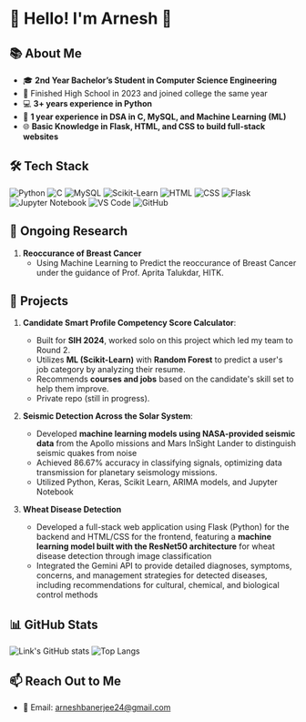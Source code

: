 # 🌟 Hello! I'm Arnesh 🌟

## 📚 About Me
- 🎓 **2nd Year Bachelor’s Student in Computer Science Engineering**
- 🏫 Finished High School in 2023 and joined college the same year
- 💻 **3+ years experience in Python**
- 🔧 **1 year experience in DSA in C, MySQL, and Machine Learning (ML)**
- 🌐 **Basic Knowledge in Flask, HTML, and CSS to build full-stack websites**

## 🛠️ Tech Stack
![Python](https://img.shields.io/badge/Python-3776AB?style=for-the-badge&logo=python&logoColor=white&size=small)
![C](https://img.shields.io/badge/C-00599C?style=for-the-badge&logo=c&logoColor=white&size=small)
![MySQL](https://img.shields.io/badge/MySQL-4479A1?style=for-the-badge&logo=mysql&logoColor=white&size=small)
![Scikit-Learn](https://img.shields.io/badge/Scikit--Learn-F7931E?style=for-the-badge&logo=scikit-learn&logoColor=white&size=small)
![HTML](https://img.shields.io/badge/HTML-E34F26?style=for-the-badge&logo=html5&logoColor=white&size=small)
![CSS](https://img.shields.io/badge/CSS-1572B6?style=for-the-badge&logo=css3&logoColor=white&size=small)
![Flask](https://img.shields.io/badge/Flask-000000?style=for-the-badge&logo=flask&logoColor=white&size=small)
![Jupyter Notebook](https://img.shields.io/badge/Jupyter%20Notebook-F37626?style=for-the-badge&logo=jupyter&logoColor=white&size=small)
![VS Code](https://img.shields.io/badge/VS%20Code-007ACC?style=for-the-badge&logo=visual-studio-code&logoColor=white&size=small)
![GitHub](https://img.shields.io/badge/GitHub-181717?style=for-the-badge&logo=github&logoColor=white&size=small)

## 🚀 Ongoing Research
1. **Reoccurance of Breast Cancer**
   - Using Machine Learning to Predict the reoccurance of Breast Cancer under the guidance of Prof. Aprita Talukdar, HITK.

## 🚀 Projects

1. **Candidate Smart Profile Competency Score Calculator**:  
   - Built for **SIH 2024**, worked solo on this project which led my team to Round 2.
   - Utilizes **ML (Scikit-Learn)** with **Random Forest** to predict a user's job category by analyzing their resume.
   - Recommends **courses and jobs** based on the candidate's skill set to help them improve.
   - Private repo (still in progress).

2. **Seismic Detection Across the Solar System**:  
   - Developed **machine learning models using NASA-provided seismic data** from the Apollo missions and Mars InSight Lander to distinguish seismic quakes from noise
   - Achieved 86.67% accuracy in classifying signals, optimizing data transmission for planetary seismology missions.
   - Utilized Python, Keras, Scikit Learn, ARIMA models, and Jupyter Notebook

3. **Wheat Disease Detection**
   - Developed a full-stack web application using Flask (Python) for the backend and HTML/CSS for the frontend, featuring a **machine learning model built with the ResNet50 architecture** for wheat disease detection through image classification
   - Integrated the Gemini API to provide detailed diagnoses, symptoms, concerns, and management strategies for detected diseases, including recommendations for cultural, chemical, and biological control methods

## 📊 GitHub Stats
![Link's GitHub stats](https://github-readme-stats.vercel.app/api?username=Link-on-github&show_icons=true&theme=radical)
![Top Langs](https://github-readme-stats.vercel.app/api/top-langs/?username=Link-on-github&layout=compact)

## 📫 Reach Out to Me
- 📧 Email: arneshbanerjee24@gmail.com
